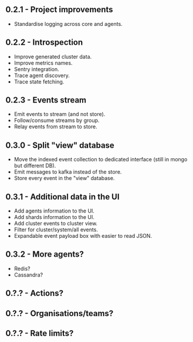 ## 0.2.1 - Project improvements
- Standardise logging across core and agents.


## 0.2.2 - Introspection
- Improve generated cluster data.
- Improve metrics names.
- Sentry integration.
- Trace agent discovery.
- Trace state fetching.


## 0.2.3 - Events stream
- Emit events to stream (and not store).
- Follow/consume streams by group.
- Relay events from stream to store.


## 0.3.0 - Split "view" database
- Move the indexed event collection to dedicated interface (still in mongo but different DB).
- Emit messages to kafka instead of the store.
- Store every event in the "view" database.


## 0.3.1 - Additional data in the UI
- Add agents information to the UI.
- Add shards information to the UI.
- Add cluster events to cluster view.
- Filter for cluster/system/all events.
- Expandable event payload box with easier to read JSON.


## 0.3.2 - More agents?
- Redis?
- Cassandra?

## 0.?.? - Actions?

## 0.?.? - Organisations/teams?

## 0.?.? - Rate limits?
